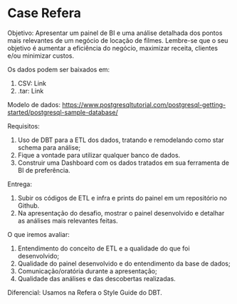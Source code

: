 # Case Refera

Objetivo: Apresentar um painel de BI e uma análise detalhada dos pontos mais relevantes
de um negócio de locação de filmes. Lembre-se que o seu objetivo é aumentar a eficiência
do negócio, maximizar receita, clientes e/ou minimizar custos.

Os dados podem ser baixados em:
1. CSV: Link
2. .tar: Link

Modelo de dados:
https://www.postgresqltutorial.com/postgresql-getting-started/postgresql-sample-database/

Requisitos:
1. Uso de DBT para a ETL dos dados, tratando e remodelando como star schema
para análise;
2. Fique a vontade para utilizar qualquer banco de dados.
3. Construir uma Dashboard com os dados tratados em sua ferramenta de BI de
preferência.

Entrega:

1. Subir os códigos de ETL e infra e prints do painel em um repositório no Github.
2. Na apresentação do desafio, mostrar o painel desenvolvido e detalhar as análises
mais relevantes feitas.

O que iremos avaliar:

1. Entendimento do conceito de ETL e a qualidade do que foi desenvolvido;
2. Qualidade do painel desenvolvido e do entendimento da base de dados;
3. Comunicação/oratória durante a apresentação;
4. Qualidade das análises e das descobertas realizadas.

Diferencial:
Usamos na Refera o Style Guide do DBT.
